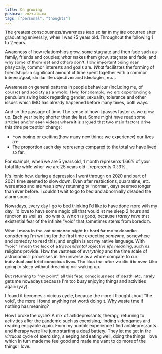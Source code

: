 ```yaml
---
title: On growing
pubDate: 2023-04-04
tags: ["personal", "thoughts"]
---
```


The greatest consciousness/awareness leap so far in my life occurred after graduating university, when I was 25 years old. Throughout the following 1 to 2 years.

Awareness of how relationships grow, some stagnate and then fade such as family, friends and couples; *what* makes them grow, stagnate and fade; and why some of them last and others don't. How important being near phsyically, common interests and goals are. *What* facilitates the forming of friendships: a significant amount of time spent together with a common interest/goal, similar life objectives and ideologies, etc..

Awareness on general patterns in people behaviour (including me, of course) and society as a whole. How, for example, we are experiencing a pendulum swing back regarding gender, sexuality, tolerance and other issues which IMO has already happened before many times, both ways.

And on the passage of time. The sense of how it passes faster as we grow up. Each year being shorter than the last. Some might have read some articles and/or seen videos where it is argued that two main factors drive this time perception change:
- How boring or exciting (how many new things we experience) our lives are
- The proportion each day represents compared to the total we have lived so far. 

For example, when we are 5 years old, 1 month represents 1.66% of your total life while when we are 25 years old it represents 0.33%.

It's ironic how, during a depression I went through on 2020 and part of 2021, time seemed to slow down. Even after restrictions, quarantine, etc. were lifted and life was slowly returning to "normal", days seemed longer than ever before. I couldn't wait to go to bed and abnormally dreaded the alarm sound.

Nowadays, every day I go to bed thinking I'd like to have done more with my day. I'd love to have some magic pill that would let me sleep 2 hours and function as well as I do with 8. Which is good, because I *rarely* have that existential fear of the infinite "void" that sometimes stems from boredom.

What I mean in the last sentence might be hard for me to describe considering I'm writing for the first time expecting *someone*, somewhere and someday to read this, and english is not my native language. With "void" I mean the lack of a *trascendental objective life meaning*, such as religions provide. How the vastness of *everything* and the time scale of astronomical processes in the universe as a whole compare to our individual and brief conscious lives. The idea that after we die it is *over*. Like going to sleep without dreaming nor waking up.

But returning to "my point", all this fear, consciousness of death, etc. rarely gets me nowadays because I'm  too busy enjoying things and activities again (yay).

I found it becomes a vicious cycle, because the more I thought about "the void", the more I found anything not worth doing it. Why waste time if nothing has meaning?

How I broke the cycle? A mix of antidepressants, therapy, returning to activities after the pandemic such as exercising, finding videogames and reading enjoyable again. From my humble experience I find antidepressants and therapy were like jump starting a dead battery. They let me get in the _virtuous_ cycle of exercising, sleeping and eating well, doing the things I love which in turn made me feel good and made me want to do more of the things I love.